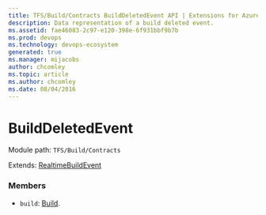 ```yaml
---
title: TFS/Build/Contracts BuildDeletedEvent API | Extensions for Azure DevOps Services
description: Data representation of a build deleted event.
ms.assetid: fae46083-2c97-e120-398e-6f931bbf9b7b
ms.prod: devops
ms.technology: devops-ecosystem
generated: true
ms.manager: mijacobs
author: chcomley
ms.topic: article
ms.author: chcomley
ms.date: 08/04/2016
---
```


# BuildDeletedEvent

Module path: `TFS/Build/Contracts`

Extends: [RealtimeBuildEvent](./RealtimeBuildEvent.md)

### Members

* `build`: [Build](./Build.md). 

